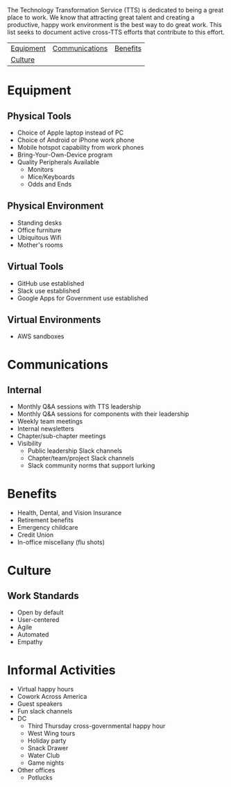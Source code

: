 The Technology Transformation Service (TTS) is dedicated to being a great place to work.  We know that attracting great talent and creating a productive, happy work environment is the best way to do great work.  This list seeks to document active cross-TTS efforts that contribute to this effort.  

| | | |   
|---|---|---|   
| [Equipment](https://github.com/18F/tts-engage/blob/master/active-efforts.md#equipment)  |  [Communications](https://github.com/18F/tts-engage/blob/master/active-efforts.md#communications) | [Benefits](https://github.com/18F/tts-engage/blob/master/active-efforts.md#benefits)  |    
| [Culture](https://github.com/18F/tts-engage/blob/master/active-efforts.md#informal-activities) |  |  |   
   

# Equipment 

## Physical Tools 
 * Choice of Apple laptop instead of PC
 * Choice of Android or iPhone work phone 
 * Mobile hotspot capability from work phones 
 * Bring-Your-Own-Device program 
 * Quality Peripherals Available
   * Monitors 
   * Mice/Keyboards
   * Odds and Ends 
   
## Physical Environment 
 * Standing desks 
 * Office furniture
 * Ubiquitous Wifi 
 * Mother's rooms
 
## Virtual Tools 
 * GitHub use established
 * Slack use established
 * Google Apps for Government use established

## Virtual Environments 
 * AWS sandboxes

# Communications 

## Internal 
 * Monthly Q&A sessions with TTS leadership
 * Monthly Q&A sessions for components with their leadership
 * Weekly team meetings 
 * Internal newsletters
 * Chapter/sub-chapter meetings 
 * Visibility 
   * Public leadership Slack channels 
   * Chapter/team/project Slack channels
   * Slack community norms that support lurking 
 
## 


# Benefits 

 * Health, Dental, and Vision Insurance
 * Retirement benefits 
 * Emergency childcare 
 * Credit Union 
 * In-office miscellany (flu shots)


# Culture 

## Work Standards 
 * Open by default 
 * User-centered
 * Agile
 * Automated 
 * Empathy 
 
# Informal Activities 
 * Virtual happy hours 
 * Cowork Across America
 * Guest speakers 
 * Fun slack channels 
 * DC
   * Third Thursday cross-governmental happy hour
   * West Wing tours 
   * Holiday party 
   * Snack Drawer
   * Water Club 
   * Game nights
 * Other offices 
   * Potlucks 
